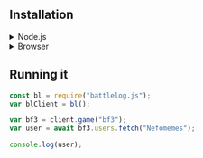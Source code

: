 ## Installation

<details>

<summary><bold>Node.js</bold></summary>
<br/>

If you are installing battlelog.js in a Node.js environment:


If you want to install this trough the NPM registry.

```bash
npm i battlelog.js
```

Or if you use Yarn:

```bash
yarn add battlelog.js
```

You can even install it from GitHub:

```bash
npm i Nefomemes/battlelog.js
```

Or if you use Yarn:

```
yarn add https://github.com/Nefomemes/battlelog.js.git
```

</details>
<details>
<summary>Browser</summary>

<br/>

First of all, you will need to get a CDN link. You can find a CDN link for this library in pretty much any major CDN services, like [JSDelivr](https://www.jsdelivr.com/package/npm/battlelog.js), [UnPKG](https://unpkg.com/), and [GitCDN](https://gitcdn.link)

You can use two bundles, one is the Production bundle (dist/bundle.js) and the minified Production bundle (dist/bundle.min.js)

Note that due to [#67](https://github.com/Nefomemes/battlelog.js/issues/67), the production bundle is unusable. Please uae the development bundle instead.

</details>

## Running it

```js
const bl = require("battlelog.js");
var blClient = bl();

var bf3 = client.game("bf3");
var user = await bf3.users.fetch("Nefomemes");

console.log(user);
```
